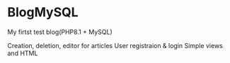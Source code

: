 # BlogMySQL
My firtst test blog(PHP8.1 + MySQL)

Creation, deletion, editor for articles
User registraion & login
Simple views and HTML 
